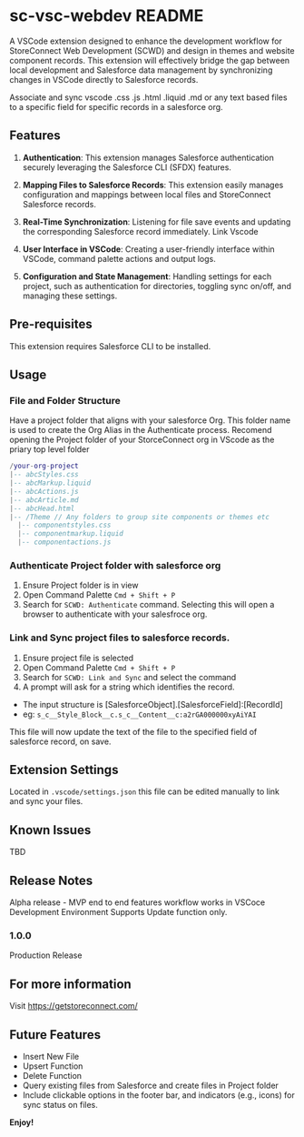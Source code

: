 # sc-vsc-webdev README

A VSCode extension designed to enhance the development workflow for StoreConnect Web Development (SCWD) and design in themes and website component records. This extension will effectively bridge the gap between local development and Salesforce data management by synchronizing changes in VSCode directly to Salesforce records.

Associate and sync vscode .css .js .html .liquid .md or any text based files to a specific field for specific records in a salesforce org.

## Features

1. **Authentication**: This extension manages Salesforce authentication securely leveraging the Salesforce CLI (SFDX) features.

2. **Mapping Files to Salesforce Records**: This extension easily manages configuration and mappings between local files and StoreConnect Salesforce records.

3. **Real-Time Synchronization**: Listening for file save events and updating the corresponding Salesforce record immediately. Link Vscode

4. **User Interface in VSCode**: Creating a user-friendly interface within VSCode, command palette actions and output logs.

5. **Configuration and State Management**: Handling settings for each project, such as authentication for directories, toggling sync on/off, and managing these settings.

## Pre-requisites

This extension requires Salesforce CLI to be installed.

## Usage

### File and Folder Structure

Have a project folder that aligns with your salesforce Org. This folder name is used to create the Org Alias in the Authenticate process. Recomend opening the Project folder of your StorceConnect org in VScode as the priary top level folder

```lua
/your-org-project
|-- abcStyles.css
|-- abcMarkup.liquid
|-- abcActions.js
|-- abcArticle.md
|-- abcHead.html
|-- /Theme // Any folders to group site components or themes etc
  |-- componentstyles.css
  |-- componentmarkup.liquid
  |-- componentactions.js
```

### Authenticate Project folder with salesforce org

1. Ensure Project folder is in view
2. Open Command Palette `Cmd + Shift + P`
3. Search for `SCWD: Authenticate` command. Selecting this will open a browser to authenticate with your salesfroce org.

### Link and Sync project files to salesforce records.
1. Ensure project file is selected
2. Open Command Palette `Cmd + Shift + P`
3. Search for `SCWD: Link and Sync` and select the command
4. A prompt will ask for a string which identifies the record. 
  - The input structure is [SalesforceObject].[SalesforceField]:[RecordId]
  - eg: `s_c__Style_Block__c.s_c__Content__c:a2rGA000000xyAiYAI`

This file will now update the text of the file to the specified field of salesforce record, on save.

## Extension Settings

Located in `.vscode/settings.json` this file can be edited manually to link and sync your files.

## Known Issues

TBD

## Release Notes

Alpha release - MVP end to end features workflow works in VSCoce Development Environment
Supports Update function only.

### 1.0.0

Production Release

## For more information

Visit https://getstoreconnect.com/

## Future Features

* Insert New File
* Upsert Function
* Delete Function
* Query existing files from Salesforce and create files in Project folder
* Include clickable options in the footer bar, and indicators (e.g., icons) for sync status on files.

**Enjoy!**
